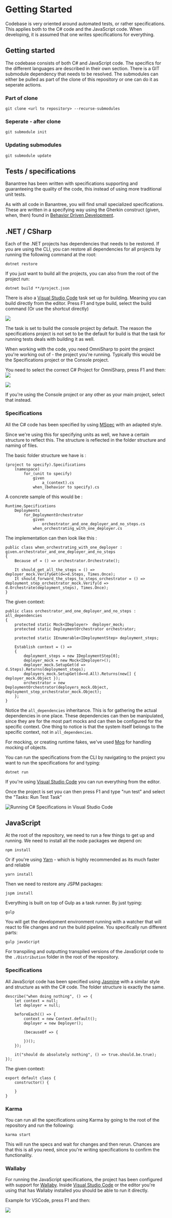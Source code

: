 # Getting Started

Codebase is very oriented around automated tests, or rather specifications. This applies both to the C# code and the JavaScript code. 
When developing, it is assumed that one writes specifications for everything.

## Getting started

The codebase consists of both C# and JavaScript code. The specifics for the different languages are described in their own section.
There is a GIT submodule dependency that needs to be resolved. The submodules can either be pulled as part of the clone of this repository or 
one can do it as seperate actions.

### Part of clone


    git clone <url to repository> --recurse-submodules

### Seperate - after clone

    git submodule init

### Updating submodules 

    git submodule update


## Tests / specifications

Banantree has been written with specifications supporting and guaranteeing the quality of the code, this instead of using more traditional 
unit tests. 

As with all code in Banantree, you will find small specialized specifications. These are written in a specifying way using the Gherkin 
construct (given, when, then) found in [Behavior Driven Development](http://en.wikipedia.org/wiki/Behavior_Driven_Development).


## .NET / CSharp

Each of the .NET projects has dependencies that needs to be restored. If you are using the CLI, you can restore all dependencies for all projects
by running the following command at the root:

    dotnet restore

If you just want to build all the projects, you can also from the root of the project run:

    dotnet build **/project.json


There is also a [Visual Studio Code](http://code.visualstudio.com/) task set up for building. Meaning you can build directly from the editor.
Press F1 and type build, select the build command (Or use the shortcut directly)

![](./Images/VSCodeBuild.png)

The task is set to build the console project by default. The reason the specifications project is not set to be the default for build is that 
the task for running tests deals with building it as well.  

When working with the code, you need OmniSharp to point the project you're working out of - the project you're running. Typically this would be
the Specifications project or the Console project.

You need to select the correct C# Project for OmniSharp, press F1 and then:  
![](./Images/VSCodeOmniSharp.png)

![](./Images/VSCodeOmniSharpSelectProject.png)

If you're using the Console project or any other as your main project, select that instead.


### Specifications

All the C# code has been specified by using  [MSpec](https://github.com/machine/machine.specifications) with an adapted style. 

Since we're using this for specifying units as well, we have a certain structure to reflect this. The structure is reflected in the folder structure and naming of files. 


The basic folder structure we have is :  

	(project to specify).Specifications  
		(namespace)  
			for_(unit to specify)  
				given  
					a_(context).cs  
				when_(behavior to specify).cs  


A concrete sample of this would be : 

	Runtime.Specifications  
		Deployments  
			for_DeploymentOrchestrator  
				given  
					orchestrator_and_one_deployer_and_no_steps.cs  
				when_orchestrating_with_one_deployer.cs  

The implementation can then look like this :

    public class when_orchestrating_with_one_deployer : given.orchestrator_and_one_deployer_and_no_steps
    {
        Because of = () => orchestrator.Orchestrate();

        It should_get_all_the_steps = () => deployer_mock.VerifyGet(d=>d.Steps, Times.Once);
        It should_forward_the_steps_to_steps_orchestrator = () => deployment_step_orchestrator_mock.Verify(d => d.Orchestrate(deployment_steps), Times.Once);
    }

The given context:

    public class orchestrator_and_one_deployer_and_no_steps : all_dependencies
    {
        protected static Mock<IDeployer>  deployer_mock; 
        protected static DeploymentOrchestrator orchestrator;

        protected static IEnumerable<IDeploymentStep> deployment_steps;

        Establish context = () => 
        {
            deployment_steps = new IDeploymentStep[0];
            deployer_mock = new Mock<IDeployer>();
            deployer_mock.SetupGet(d => d.Steps).Returns(deployment_steps);
            deployers_mock.SetupGet(d=>d.All).Returns(new[] { deployer_mock.Object });
            orchestrator = new DeploymentOrchestrator(deployers_mock.Object, deployment_step_orchestrator_mock.Object); 
        };
    }


Notice the `all_dependencies` inheritance. This is for gathering the actual dependencies in one place. These dependencies can then be manipulated,
since they are for the most part mocks and can then be configured for the specific context. One thing to notice is that the system itself
belongs to the specific context, not in `all_dependencies`.  

For mocking, or creating runtime fakes, we've used [Moq](http://code.google.com/p/moq/) for handling mocking of objects.

You can run the specifications from the CLI by navigating to the project you want to run the specifications for and typing:

    dotnet run

If you're using [Visual Studio Code](http://code.visualstudio.com/) you can run everything from the editor.

Once the project is set you can then press F1 and type "run test" and select the "Tasks: Run Test Task"

![Running C# Specifications in Visual Studio Code](./Images/VSCodeRunTests.png)


## JavaScript

At the root of the repository, we need to run a few things to get up and running.
We need to install all the node packages we depend on:

    npm install

Or if you're using [Yarn](https://yarnpkg.com) - which is highly recommended as its much faster and reliable

    yarn install

Then we need to restore any JSPM packages:

    jspm install

Everything is built on top of Gulp as a task runner. 
By just typing:

    gulp

You will get the development environment running with a watcher that will react to file changes and run the build pipeline.
You specifically run different parts:

    gulp javaScript

For transpiling and outputting transpiled versions of the JavaScript code to the `./Distribution` folder in the root of the repository.


### Specifications

All JavaScript code has been specified using [Jasmine](http://pivotal.github.com/jasmine/) with a similar style and structure as with the C# code. The folder structure is exactly the same. 


    describe("when doing nothing", () => {
        let context = null;
        let deployer = null;

        beforeEach(() => {
            context = new Context.default();
            deployer = new Deployer();

            (becauseOf => {

            })();
        });

        it("should do absolutely nothing", () => true.should.be.true);
    });


The given context:


    export default class {
        constructor() {

        }
    }

### Karma

You can run all the specifications using Karma by going to the root of the repository and run the following:

    karma start

This will run the specs and wait for changes and then rerun. Chances are that this is all you need, since you're writing specifications to
confirm the functionality.  

### Wallaby

For running the JavaScript specifications, the project has been configured with support for [Wallaby](https://wallabyjs.com). Inside [Visual Studio Code](http://code.visualstudio.com/)
or the editor you're using that has Wallaby installed you should be able to run it directly. 

Example for VSCode, press F1 and then:

![](./Images/VSCodeWallaby.png)




